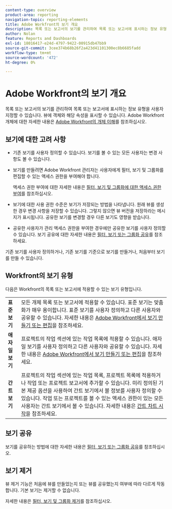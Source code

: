 ```yaml
---
content-type: overview
product-area: reporting
navigation-topic: reporting-elements
title: Adobe Workfront의 보기 개요
description: 목록 또는 보고서의 보기를 관리하여 목록 또는 보고서에 표시하는 정보 유형을 사용자 지정할 수 있습니다. 뷰에 객체와 해당 속성을 표시할 수 있습니다.
author: Nolan
feature: Reports and Dashboards
exl-id: 18016417-e24d-4797-9422-00915db47bb9
source-git-commit: 3cee374b68b26f2a423d41101300ec8b6685fadd
workflow-type: tm+mt
source-wordcount: '472'
ht-degree: 0%

---
```


# Adobe Workfront의 보기 개요

<!--Audited: 11/2024-->

목록 또는 보고서의 보기를 관리하여 목록 또는 보고서에 표시하는 정보 유형을 사용자 지정할 수 있습니다. 뷰에 객체와 해당 속성을 표시할 수 있습니다. Adobe Workfront 개체에 대한 자세한 내용은 [Adobe Workfront의 개체 이해](../../../workfront-basics/navigate-workfront/workfront-navigation/understand-objects.md)를 참조하십시오.

## 보기에 대한 고려 사항

* 기존 보기를 사용자 정의할 수 있습니다. 보기를 볼 수 있는 모든 사용자는 변경 사항도 볼 수 있습니다.
* 보기를 만들려면 Adobe Workfront 관리자는 사용자에게 필터, 보기 및 그룹화를 편집할 수 있는 액세스 권한을 부여해야 합니다.

  액세스 권한 부여에 대한 자세한 내용은 [필터, 보기 및 그룹화에 대한 액세스 권한 부여](../../../administration-and-setup/add-users/configure-and-grant-access/grant-access-fvg.md)를 참조하십시오.

* 보기에 대한 사용 권한 수준은 보기가 저장되는 방법을 나타냅니다. 원래 뷰를 생성한 경우 변경 사항을 저장할 수 있습니다. 그렇지 않으면 뷰 버전을 저장하라는 메시지가 표시됩니다. 공유한 보기를 변경할 경우 다른 보기도 영향을 받습니다.
* 공유한 사용자가 관리 액세스 권한을 부여한 경우에만 공유한 보기를 사용자 정의할 수 있습니다. 보기 공유에 대한 자세한 내용은 [필터, 보기 또는 그룹화 공유](../../../reports-and-dashboards/reports/reporting-elements/share-filter-view-grouping.md)를 참조하세요.

기존 보기를 사용자 정의하거나, 기존 보기를 기준으로 보기를 만들거나, 처음부터 보기를 만들 수 있습니다.

## Workfront의 보기 유형

다음은 Workfront의 목록 또는 보고서에 적용할 수 있는 보기 유형입니다.

<table style="table-layout:auto">
    <tr>
        <td><strong>표준 보기</strong></td>
        <td>모든 개체 목록 또는 보고서에 적용할 수 있습니다. 표준 보기는 맞춤화가 매우 용이합니다. 표준 보기를 사용자 정의하고 다른 사용자와 공유할 수 있습니다. 자세한 내용은 <a href="/help/quicksilver/reports-and-dashboards/reports/reporting-elements/create-edit-views.md">Adobe Workfront에서 보기 만들기 또는 편집</a>을 참조하세요.</td>
    </tr>
    <tr>
        <td><strong>애자일 보기</strong></td>
        <td>프로젝트의 작업 섹션에 있는 작업 목록에 적용할 수 있습니다. 애자일 보기를 사용자 정의하고 다른 사용자와 공유할 수 있습니다. 자세한 내용은 <a href="/help/quicksilver/reports-and-dashboards/reports/reporting-elements/create-edit-views.md">Adobe Workfront에서 보기 만들기 또는 편집</a>을 참조하세요.</td>
    </tr>
    <tr>
        <td><strong>간트 보기</strong></td>
        <td>프로젝트의 작업 섹션에 있는 작업 목록, 프로젝트 목록에 적용하거나 작업 또는 프로젝트 보고서에 추가할 수 있습니다. 미리 정의된 기본 제공 옵션을 사용하여 간트 보기에서 볼 정보를 사용자 정의할 수 있습니다. 작업 또는 프로젝트를 볼 수 있는 액세스 권한이 있는 모든 사용자는 간트 보기에서 볼 수 있습니다. 자세한 내용은 <a href="/help/quicksilver/manage-work/gantt-chart/use-the-gantt-chart/get-started-with-gantt.md">간트 차트 시작</a>을 참조하세요.</td>
       </tr>
</table>

<!--NOTE FOR MAYBE LATER: consider adding calendar and board views, or Milestone view (not customizable) to this list of views (above)?! -->

## 보기 공유

보기를 공유하는 방법에 대한 자세한 내용은 [필터, 보기 또는 그룹화 공유](../../../reports-and-dashboards/reports/reporting-elements/share-filter-view-grouping.md)를 참조하십시오.

## 보기 제거

뷰 제거 기능은 처음에 뷰를 만들었는지 또는 뷰를 공유했는지 여부에 따라 다르게 작동합니다. 기본 보기는 제거할 수 없습니다.

자세한 내용은 [필터, 보기 및 그룹화 제거](../../../reports-and-dashboards/reports/reporting-elements/remove-filters-views-groupings.md)를 참조하십시오.


